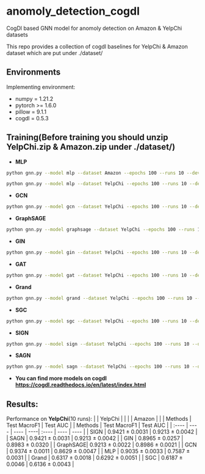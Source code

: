 # anomoly_detection_cogdl
CogDl based GNN model for anomoly detection on Amazon &amp; YelpChi datasets

This repo provides a collection of cogdl baselines for YelpChi & Amazon dataset which are put under ./dataset/

## Environments
Implementing environment:  
- numpy = 1.21.2  
- pytorch >= 1.6.0  
- pillow = 9.1.1
- cogdl = 0.5.3

## Training(Before training you should unzip YelpChi.zip & Amazon.zip under ./dataset/)

- **MLP**
```bash
python gnn.py --model mlp --dataset Amazon --epochs 100 --runs 10 --device 0
```
```bash
python gnn.py --model mlp --dataset YelpChi --epochs 100 --runs 10 --device 0
```

- **GCN**
```bash
python gnn.py --model gcn --dataset YelpChi --epochs 100 --runs 10 --device 0
```

- **GraphSAGE**
```bash
python gnn.py --model graphsage --dataset YelpChi --epochs 100 --runs 10 --device 0
```

- **GIN**
```bash
python gnn.py --model gin --dataset YelpChi --epochs 100 --runs 10 --device 0
```

- **GAT**
```bash
python gnn.py --model gat --dataset YelpChi --epochs 100 --runs 10 --device 0
```

- **Grand**
```bash
python gnn.py --model grand --dataset YelpChi --epochs 100 --runs 10 --device 0
```

- **SGC**
```bash
python gnn.py --model sgc --dataset YelpChi --epochs 100 --runs 10 --device 0
```

- **SIGN**
```bash
python gnn.py --model sign --dataset YelpChi --epochs 100 --runs 10 --device 0
```

- **SAGN**
```bash
python gnn.py --model sagn --dataset YelpChi --epochs 100 --runs 10 --device 0
```

- **You can find more models on cogdl https://cogdl.readthedocs.io/en/latest/index.html**


## Results:
Performance on **YelpChi**(10 runs):
|   | YelpChi  |   |   |    | Amazon  |   |
| Methods   | Test MacroF1  | Test AUC  |   | Methods   | Test MacroF1  | Test AUC  |
|  :----  |  ---- |  ---- |  ----|  :----  |  ---- |  ---- |
| SIGN | 0.9421 ± 0.0031 | 0.9213 ± 0.0042 |
| SAGN | 0.9421 ± 0.0031 | 0.9213 ± 0.0042 |
| GIN | 0.8965 ± 0.0257 | 0.8983 ± 0.0320 |
| GraphSAGE| 0.9213 ± 0.0022 | 0.8986 ± 0.0021 |
| GCN | 0.9374 ± 0.0011 | 0.8629 ± 0.0047 |
| MLP | 0.9035 ± 0.0033 | 0.7587 ± 0.0031 |
| Grand  | 0.6317 ± 0.0018 | 0.6292 ± 0.0051 |
| SGC | 0.6187 ± 0.0046 | 0.6136 ± 0.0043 |
